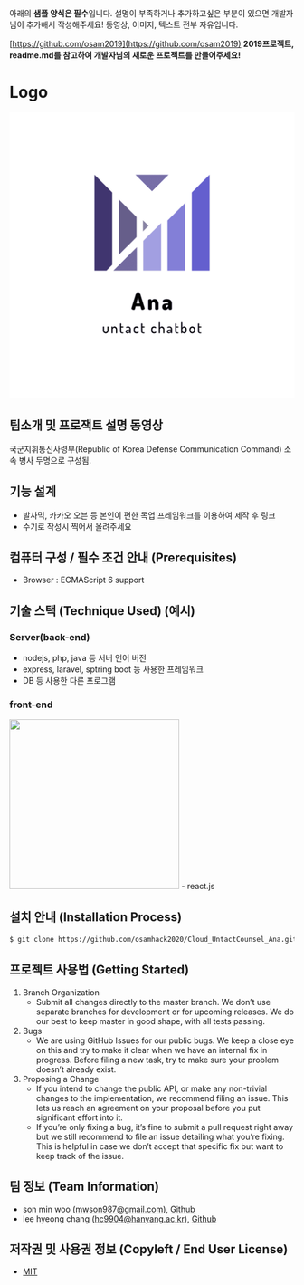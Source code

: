 아래의 **샘플 양식은 필수**입니다.
설명이 부족하거나 추가하고싶은 부분이 있으면 개발자님이 추가해서 작성해주세요!
동영상, 이미지, 텍스트 전부 자유입니다.

[https://github.com/osam2019](https://github.com/osam2019)
**2019프로젝트, readme.md를 참고하여 개발자님의 새로운 프로젝트를 만들어주세요!**

# Logo
![Logo](./asset/logo.png)


## 팀소개 및 프로잭트 설명 동영상
국군지휘통신사령부(Republic of Korea Defense Communication Command) 소속 병사 두명으로 구성됨.


## 기능 설계
 -  발사믹, 카카오 오븐 등 본인이 편한 목업 프레임워크를 이용하여 제작 후 링크 
 - 수기로 작성시 찍어서 올려주세요

## 컴퓨터 구성 / 필수 조건 안내 (Prerequisites)
* Browser : ECMAScript 6 support

## 기술 스택 (Technique Used) (예시)
### Server(back-end)
 -  nodejs, php, java 등 서버 언어 버전 
 - express, laravel, sptring boot 등 사용한 프레임워크 
 - DB 등 사용한 다른 프로그램 
 
### front-end
<img src="https://cdn.worldvectorlogo.com/logos/react.svg" width="300" height="300">
 -  react.js

## 설치 안내 (Installation Process)
```bash
$ git clone https://github.com/osamhack2020/Cloud_UntactCounsel_Ana.git
```

## 프로젝트 사용법 (Getting Started)

1. Branch Organization
    - Submit all changes directly to the master branch. We don’t use separate branches for development or for upcoming releases. We do our best to keep master in good shape, with all tests passing.
2. Bugs
    - We are using GitHub Issues for our public bugs. We keep a close eye on this and try to make it clear when we have an internal fix in progress. Before filing a new task, try to make sure your problem doesn’t already exist.
3. Proposing a Change
    - If you intend to change the public API, or make any non-trivial changes to the implementation, we recommend filing an issue. This lets us reach an agreement on your proposal before you put significant effort into it.
    - If you’re only fixing a bug, it’s fine to submit a pull request right away but we still recommend to file an issue detailing what you’re fixing. This is helpful in case we don’t accept that specific fix but want to keep track of the issue.


## 팀 정보 (Team Information)
- son min woo (mwson987@gmail.com), [Github](https://github.com/SonMinWoo)
- lee hyeong chang (hc9904@hanyang.ac.kr), [Github](https://github.com/AnOldStory)

## 저작권 및 사용권 정보 (Copyleft / End User License)
 * [MIT](https://github.com/osamhack2020/Cloud_UntactCounsel_Ana/blob/master/license)
